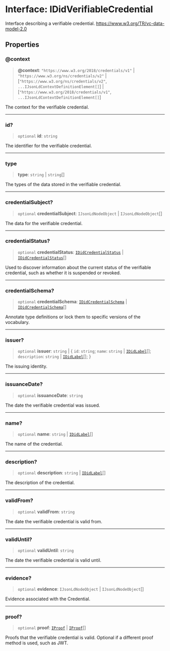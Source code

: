 # Interface: IDidVerifiableCredential

Interface describing a verifiable credential.
https://www.w3.org/TR/vc-data-model-2.0

## Properties

### @context

> **@context**: `"https://www.w3.org/2018/credentials/v1"` \| `"https://www.w3.org/ns/credentials/v2"` \| \[`"https://www.w3.org/ns/credentials/v2"`, `...IJsonLdContextDefinitionElement[]`\] \| \[`"https://www.w3.org/2018/credentials/v1"`, `...IJsonLdContextDefinitionElement[]`\]

The context for the verifiable credential.

***

### id?

> `optional` **id**: `string`

The identifier for the verifiable credential.

***

### type

> **type**: `string` \| `string`[]

The types of the data stored in the verifiable credential.

***

### credentialSubject?

> `optional` **credentialSubject**: `IJsonLdNodeObject` \| `IJsonLdNodeObject`[]

The data for the verifiable credential.

***

### credentialStatus?

> `optional` **credentialStatus**: [`IDidCredentialStatus`](IDidCredentialStatus.md) \| [`IDidCredentialStatus`](IDidCredentialStatus.md)[]

Used to discover information about the current status of the
verifiable credential, such as whether it is suspended or revoked.

***

### credentialSchema?

> `optional` **credentialSchema**: [`IDidCredentialSchema`](IDidCredentialSchema.md) \| [`IDidCredentialSchema`](IDidCredentialSchema.md)[]

Annotate type definitions or lock them to specific versions of the vocabulary.

***

### issuer?

> `optional` **issuer**: `string` \| \{ `id`: `string`; `name`: `string` \| [`IDidLabel`](IDidLabel.md)[]; `description`: `string` \| [`IDidLabel`](IDidLabel.md)[]; \}

The issuing identity.

***

### issuanceDate?

> `optional` **issuanceDate**: `string`

The date the verifiable credential was issued.

***

### name?

> `optional` **name**: `string` \| [`IDidLabel`](IDidLabel.md)[]

The name of the credential.

***

### description?

> `optional` **description**: `string` \| [`IDidLabel`](IDidLabel.md)[]

The description of the credential.

***

### validFrom?

> `optional` **validFrom**: `string`

The date the verifiable credential is valid from.

***

### validUntil?

> `optional` **validUntil**: `string`

The date the verifiable credential is valid until.

***

### evidence?

> `optional` **evidence**: `IJsonLdNodeObject` \| `IJsonLdNodeObject`[]

Evidence associated with the Credential.

***

### proof?

> `optional` **proof**: [`IProof`](../type-aliases/IProof.md) \| [`IProof`](../type-aliases/IProof.md)[]

Proofs that the verifiable credential is valid.
Optional if a different proof method is used, such as JWT.

